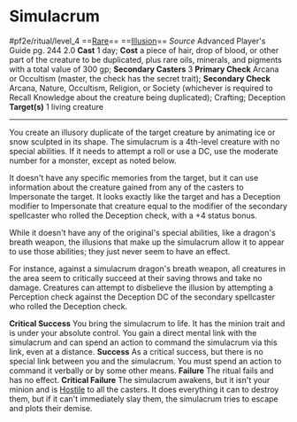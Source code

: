 # Simulacrum
#pf2e/ritual/level_4
==[Rare](Rare.md)== ==[Illusion](Illusion.md)==
*Source* Advanced Player's Guide pg. 244 2.0
**Cast** 1 day; **Cost** a piece of hair, drop of blood, or other part of the creature to be duplicated, plus rare oils, minerals, and pigments with a total value of 300 gp; **Secondary Casters** 3
**Primary Check** Arcana or Occultism (master, the check has the secret trait); **Secondary Check** Arcana, Nature, Occultism, Religion, or Society (whichever is required to Recall Knowledge about the creature being duplicated); Crafting; Deception
**Target(s)** 1 living creature

---
You create an illusory duplicate of the target creature by animating ice or snow sculpted in its shape. The simulacrum is a 4th-level creature with no special abilities. If it needs to attempt a roll or use a DC, use the moderate number for a monster, except as noted below. 

It doesn't have any specific memories from the target, but it can use information about the creature gained from any of the casters to Impersonate the target. It looks exactly like the target and has a Deception modifier to Impersonate that creature equal to the modifier of the secondary spellcaster who rolled the Deception check, with a +4 status bonus.

While it doesn't have any of the original's special abilities, like a dragon's breath weapon, the illusions that make up the simulacrum allow it to appear to use those abilities; they just never seem to have an effect. 

For instance, against a simulacrum dragon's breath weapon, all creatures in the area seem to critically succeed at their saving throws and take no damage. Creatures can attempt to disbelieve the illusion by attempting a Perception check against the Deception DC of the secondary spellcaster who rolled the Deception check.

**Critical Success** You bring the simulacrum to life. It has the minion trait and is under your absolute control. You gain a direct mental link with the simulacrum and can spend an action to command the simulacrum via this link, even at a distance.
**Success** As a critical success, but there is no special link between you and the simulacrum. You must spend an action to command it verbally or by some other means.
**Failure** The ritual fails and has no effect.
**Critical Failure** The simulacrum awakens, but it isn't your minion and is [Hostile](Hostile.md) to all the casters. It does everything it can to destroy them, but if it can't immediately slay them, the simulacrum tries to escape and plots their demise.